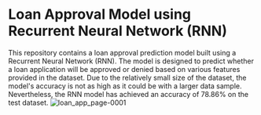# Loan Approval Model using Recurrent Neural Network (RNN)

This repository contains a loan approval prediction model built using a Recurrent Neural Network (RNN). The model is designed to predict whether a loan application will be approved or denied based on various features provided in the dataset. Due to the relatively small size of the dataset, the model's accuracy is not as high as it could be with a larger data sample. Nevertheless, the RNN model has achieved an accuracy of 78.86% on the test dataset.
![loan_app_page-0001](https://github.com/user-attachments/assets/1ea214e6-bef5-4fa5-8621-bec46ee1dddf)
